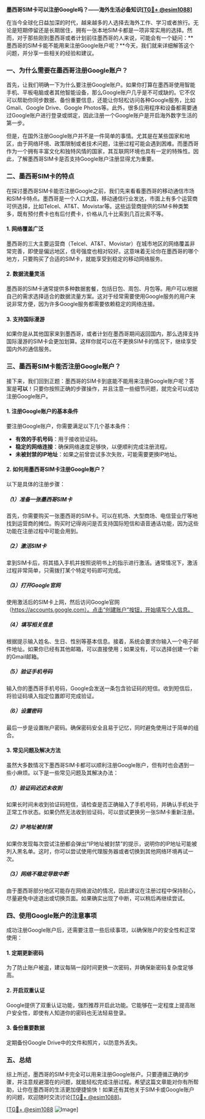 **墨西哥SIM卡可以注册Google吗？——海外生活必备知识[[TG💪+ @esim1088](https://t.me/s/esim1088)]**

在当今全球化日益加深的时代，越来越多的人选择去海外工作、学习或者旅行。无论是短期停留还是长期居住，拥有一张本地SIM卡都是一项非常实用的选择。然而，对于那些刚到墨西哥或者计划前往墨西哥的人来说，可能会有一个疑问：**墨西哥的SIM卡能不能用来注册Google账户呢？**今天，我们就来详细解答这个问题，并分享一些相关的经验和建议。

### 一、为什么需要在墨西哥注册Google账户？

首先，让我们明确一下为什么要注册Google账户。如果你打算在墨西哥使用智能手机、平板电脑或者其他智能设备，那么Google账户几乎是不可或缺的。它不仅可以帮助你同步数据、备份重要信息，还能让你轻松访问各种Google服务，比如Gmail、Google Drive、Google Photos等。此外，很多应用程序和设备都需要通过Google账户进行登录或绑定，因此注册一个Google账户是开启海外数字生活的第一步。

但是，在国外注册Google账户并不是一件简单的事情。尤其是在某些国家和地区，由于网络环境、政策限制或者技术问题，注册过程可能会遇到困难。而墨西哥作为一个拥有丰富文化和独特风情的国家，其互联网环境也具有一定的特殊性。因此，了解墨西哥SIM卡是否支持Google账户注册显得尤为重要。

### 二、墨西哥SIM卡的特点

在探讨墨西哥SIM卡能否注册Google之前，我们先来看看墨西哥的移动通信市场和SIM卡特点。墨西哥是一个人口大国，移动通信行业发达，市面上有多个运营商可供选择，比如Telcel、AT&T、Movistar等。这些运营商提供的SIM卡种类繁多，既有预付费卡也有后付费卡，价格从几十比索到几百比索不等。

#### 1. 网络覆盖广泛
墨西哥的三大主要运营商（Telcel、AT&T、Movistar）在城市地区的网络覆盖非常完善，即使是偏远地区，信号强度也相对较好。这意味着无论你在墨西哥的哪个地方，只要购买了合适的SIM卡，就能享受到稳定的移动网络服务。

#### 2. 数据流量灵活
墨西哥的SIM卡通常提供多种数据套餐，包括日包、周包、月包等。用户可以根据自己的需求选择适合的数据流量方案。这对于经常需要使用Google服务的用户来说非常方便，因为许多Google服务都需要依赖稳定的网络连接。

#### 3. 支持国际漫游
如果你是从其他国家来到墨西哥，或者计划在墨西哥期间返回国内，那么选择支持国际漫游的SIM卡会更加划算。这样你就可以在不更换SIM卡的情况下，继续享受国内外的通信服务。

### 三、墨西哥SIM卡能否注册Google账户？

接下来，我们回到正题：墨西哥的SIM卡到底能不能用来注册Google账户呢？答案是**可以**！只要你按照正确的步骤操作，并且注意一些细节问题，就完全可以成功注册Google账户。

#### 1. 注册Google账户的基本条件
要注册Google账户，你需要满足以下几个基本条件：
- **有效的手机号码**：用于接收验证码。
- **稳定的网络连接**：确保网络速度足够快，以便顺利完成注册流程。
- **未被封禁的IP地址**：如果之前曾尝试多次失败，可能需要更换IP地址。

#### 2. 如何用墨西哥SIM卡注册Google账户？
以下是具体的注册步骤：

##### （1）准备一张墨西哥SIM卡
首先，你需要购买一张墨西哥的SIM卡。可以在机场、大型商场、电信营业厅等地找到运营商的摊位。购买时记得询问是否支持国际短信和语音通话功能，因为这些功能在注册过程中可能会用到。

##### （2）激活SIM卡
拿到SIM卡后，将其插入手机并按照说明书上的指示进行激活。通常情况下，激活过程非常简单，只需拨打某个特定号码即可完成。

##### （3）打开Google官网
使用激活后的SIM卡上网，然后访问Google官网（https://accounts.google.com）。点击“创建账户”按钮，开始填写个人信息。

##### （4）填写相关信息
根据提示输入姓名、生日、性别等基本信息。接着，系统会要求你输入一个电子邮件地址。如果你已经有其他邮箱，可以直接使用；如果没有，可以选择创建一个新的Gmail邮箱。

##### （5）验证手机号码
输入你的墨西哥手机号码，Google会发送一条包含验证码的短信。收到短信后，将验证码填入指定位置即可完成验证。

##### （6）设置密码
最后一步是设置账户密码。确保密码安全且易于记忆，同时避免使用过于简单的组合。

#### 3. 常见问题及解决方法
虽然大多数情况下墨西哥SIM卡都可以顺利注册Google账户，但有时也会遇到一些小麻烦。以下是一些常见问题及其解决办法：

##### （1）验证码迟迟未收到
如果长时间未收到验证码短信，请检查是否正确输入了手机号码，并确认手机处于正常工作状态。如果仍然无法收到验证码，可以尝试更换另一张SIM卡重新注册。

##### （2）IP地址被封禁
如果你发现每次尝试注册都会弹出“IP地址被封禁”的提示，说明你的IP地址可能被列入黑名单。这时，你可以尝试使用代理服务器或者切换到其他网络环境再试一次。

##### （3）网络不稳定导致中断
由于墨西哥部分地区可能存在网络波动的情况，因此建议在注册过程中保持耐心，尽量避免中途退出或切换页面。如果确实出现了中断，可以稍后再继续尝试。

### 四、使用Google账户的注意事项

成功注册Google账户后，还需要注意一些后续事项，以确保账户的安全性和正常使用：

#### 1. 定期更新密码
为了防止账户被盗，建议每隔一段时间更换一次密码，并确保新密码复杂度足够高。

#### 2. 开启双重认证
Google提供了双重认证功能，强烈推荐开启此功能。它能够在一定程度上提高账户安全性，即使有人知道你的密码也无法轻易登录。

#### 3. 备份重要数据
定期备份Google Drive中的文件和照片，以防意外丢失。

### 五、总结

综上所述，墨西哥的SIM卡完全可以用来注册Google账户。只要遵循正确的步骤，并注意规避潜在的问题，就能轻松完成注册过程。希望这篇文章能对你有所帮助，让你在墨西哥的生活更加便捷愉快！如果还有其他关于SIM卡或Google账户的问题，欢迎随时交流讨论[[TG💪+ @esim1088](https://t.me/s/esim1088)]。

[[TG💪+ @esim1088](https://t.me/s/esim1088) ![Image](https://i.postimg.cc/4NQfJmqS/Snipaste-2025-05-13-00-14-12.png)]